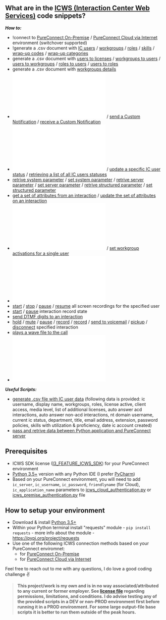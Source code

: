 ## What are in the [ICWS (Interaction Center Web Services)](https://help.genesys.com/developer/cic/docs/icws/webhelp/conceptualcontent/welcome.htm) code snippets?
***How to:***
- !connect to [PureConnect On-Premise](scripts/icws_premise_authentication.py) / [PureConnect Cloud via Internet](scripts/icws_cloud_authentication.py) environment (switchover supported)
- !generate a .csv document with [IC users](scripts/icws_csv_data_export.py#L7) / [workgroups](scripts/icws_csv_data_export.py#L25) / [roles](scripts/icws_csv_data_export.py#L43) / [skills](scripts/icws_csv_data_export.py#L61) / [wrap-up codes](scripts/icws_csv_data_export.py#L79) / [wrap-up categories](scripts/icws_csv_data_export.py#L97)
- generate a .csv document with [users to licenses](scripts/icws_csv_user_to_licenses.py) / [workgroups to users]() / [users to workgroups]() / [roles to users]() / [users to roles]()
- generate a .csv document with [workgroups details]()
- ![subscribe to Custom Notification](scripts/icws_subscribe_send_receive_a_custom_notification.py#L7)  / [send a Custom Notification](scripts/icws_subscribe_send_receive_a_custom_notification.py#L22) / [receive a Custom Notification](scripts/icws_subscribe_send_receive_a_custom_notification.py#L36)
- ![get a specific IC user status](scripts/icws_user_status.py#L9) / [update a specific IC user status](scripts/icws_user_status.py#L15) / [retrieving a list of all IC users statuses](scripts/icws_user_status.py#L24)
- [retrive system parameter]() / [set system parameter]() / [retrive server parameter]() / [set server parameter]() / [retrive structured parameter]() / [set structured parameter]()
- [get a set of attributes from an interaction]() / [update the set of attributes on an interaction]()
- ![get a workgroup activations for a single user](scripts/icws_workgroup_activations.py#L7) / [set workgroup activations for a single user](scripts/icws_workgroup_activations.py#L13)
- ![get the details for a phone number](scripts/icws_phone_number_details.py)
- [start]() / [stop]() / [pause]() / [resume]() all screen recordings for the specified user
- [start]() / [pause]() interaction record state
- [send DTMF digits to an interaction]()
- [hold](scripts/icws_interaction_manipulation.py#L) / [mute](scripts/icws_interaction_manipulation.py#L) / [pause](scripts/icws_interaction_manipulation.py#L) / [record](scripts/icws_interaction_manipulation.py#L) / [record](scripts/icws_interaction_manipulation.py#L) / [send to voicemail](scripts/icws_interaction_manipulation.py#L) / [pickup](scripts/icws_interaction_manipulation.py#L) / [disconnect](scripts/icws_interaction_manipulation.py#L) specified interaction
- [plays a wave file to the call]()
- ![send an email](scripts/icws_send_an_email.py)

***Useful Scripts:***
- [generate .csv file with IC user data](scripts/icws_user_data_csv_export.py) (following data is provided: ic username, display name, workgroups, roles, license active, client access, media level, list of additional licenses, auto answer acd interactions, auto answer non-acd interactions, nt domain username, current ic status, department, title, email address, extension, password policies, skills with utilization & proficiency, date ic account created)
- [pass and retrive data between Python application and PureConnect server](scripts/icws_subscribe_send_receive_a_custom_notification.py)

## Prerequisites
- ICWS SDK license ([I3_FEATURE_ICWS_SDK](https://help.genesys.com/pureconnect/mergedProjects/wh_tr/mergedProjects/wh_tr_icws_sdk_icg/desktop/what_is_the_icws_sdk.htm)) for your PureConnect environment
- [Python 3.5+](https://www.python.org/downloads/) version with any Python IDE (I prefer [PyCharm](https://www.jetbrains.com/pycharm/download/))
- Based on your PureConnect environment, you will need to add ```ic_server```, ```ic_username```, ```ic_password```, ```friendlyname``` (for Cloud), ```ic_application_name``` parameters to [icws_cloud_authentication.py](scripts/icws_cloud_authentication.py) or [icws_premise_authentication.py](scripts/icws_premise_authentication.py) file

## How to setup your environment
- Download & install [Python 3.5+](https://www.python.org/downloads/)
- Within your Python terminal install "requests" module - ```pip install requests``` - more info about the module - https://pypi.org/project/requests
- Use one of the following ICWS connection methods based on your PureConnect enviromnet:
  - for [PureConnect On-Premise](scripts/icws_premise_authentication.py)
  - for [PureConnect Cloud via Internet](scripts/icws_cloud_authentication.py) 

Feel free to reach out to me with any questions, I do love a good coding challenge :v:

> **This project/work is my own and is in no way associated/attributed to any current or former employer. See [license file](LICENSE) regarding permissions, limitations, and  conditions. I do advise testing any of the provided scripts in a DEV or non-PROD environment first before running it in a PROD environment. For some large output-file base scripts it is better to run them outside of the peak hours.**
